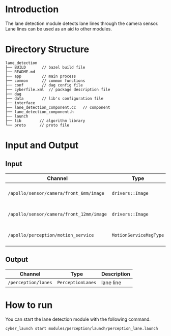 # Introduction
The lane detection module detects lane lines through the camera sensor. Lane lines can be used as an aid to other modules.

# Directory Structure
```
lane_detection
├── BUILD       // bazel build file
├── README.md
├── app         // main process
├── common      // common functions
├── conf        // dag config file
├── cyberfile.xml  // package description file
├── dag
├── data        // lib's configuration file
├── interface
├── lane_detection_component.cc   // component
├── lane_detection_component.h
├── launch
├── lib        // algorithm library
└── proto      // proto file
```

# Input and Output
## Input
| Channel              | Type                            | Description         |
| ----------------- | ------------------------------- | -----------------   |
| `/apollo/sensor/camera/front_6mm/image`             | `drivers::Image`        | camera drive message |
| `/apollo/sensor/camera/front_12mm/image`             | `drivers::Image`        | camera drive message |
| `/apollo/perception/motion_service`             | `MotionServiceMsgType`        | motion service message |

## Output
| Channel              | Type                            | Description          |
| ----------------- | ------------------------------- | -------------------- |
| `/perception/lanes`           | `PerceptionLanes`          | lane line |

# How to run
You can start the lane detection module with the following command.
```
cyber_launch start modules/perception/launch/perception_lane.launch
```
